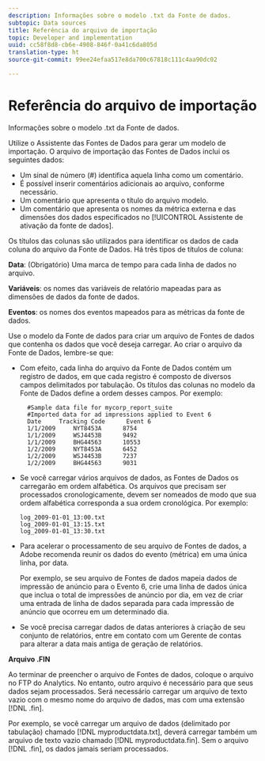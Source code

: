 ```yaml
---
description: Informações sobre o modelo .txt da Fonte de dados.
subtopic: Data sources
title: Referência do arquivo de importação
topic: Developer and implementation
uuid: cc58f8d8-cb6e-4908-846f-0a41c6da805d
translation-type: ht
source-git-commit: 99ee24efaa517e8da700c67818c111c4aa90dc02

---
```



# Referência do arquivo de importação

Informações sobre o modelo .txt da Fonte de dados.

Utilize o Assistente das Fontes de Dados para gerar um modelo de importação. O arquivo de importação das Fontes de Dados inclui os seguintes dados:

* Um sinal de número (#) identifica aquela linha como um comentário.
* É possível inserir comentários adicionais ao arquivo, conforme necessário.
* Um comentário que apresenta o título do arquivo modelo.
* Um comentário que apresenta os nomes da métrica externa e das dimensões dos dados especificados no [!UICONTROL Assistente de ativação da fonte de dados].

Os títulos das colunas são utilizados para identificar os dados de cada coluna do arquivo da Fonte de Dados. Há três tipos de títulos de coluna:

**Data**: (Obrigatório) Uma marca de tempo para cada linha de dados no arquivo.

**Variáveis**: os nomes das variáveis de relatório mapeadas para as dimensões de dados da fonte de dados.

**Eventos**: os nomes dos eventos mapeados para as métricas da fonte de dados.

Use o modelo da Fonte de dados para criar um arquivo de Fontes de dados que contenha os dados que você deseja carregar. Ao criar o arquivo da Fonte de Dados, lembre-se que:

* Com efeito, cada linha do arquivo da Fonte de Dados contém um registro de dados, em que cada registro é composto de diversos campos delimitados por tabulação. Os títulos das colunas no modelo da Fonte de Dados define a ordem desses campos. Por exemplo:

   ```
     #Sample data file for mycorp_report_suite 
     #Imported data for ad impressions applied to Event 6
     Date     Tracking Code      Event 6 
     1/1/2009     NYT8453A      8754
     1/1/2009     WSJ4453B      9492
     1/1/2009     BHG44563      10553
     1/2/2009     NYT8453A      6452
     1/2/2009     WSJ4453B      7237
     1/2/2009     BHG44563      9031
   ```

* Se você carregar vários arquivos de dados, as Fontes de Dados os carregarão em ordem alfabética. Os arquivos que precisam ser processados cronologicamente, devem ser nomeados de modo que sua ordem alfabética corresponda a sua ordem cronológica. Por exemplo:

   ```
   log_2009-01-01_13:00.txt
   log_2009-01-01_13:15.txt
   log_2009-01-01_13:30.txt
   ```

* Para acelerar o processamento de seu arquivo de Fontes de dados, a Adobe recomenda reunir os dados do evento (métrica) em uma única linha, por data.

   Por exemplo, se seu arquivo de Fontes de dados mapeia dados de impressão de anúncio para o Evento 6, crie uma linha de dados única que inclua o total de impressões de anúncio por dia, em vez de criar uma entrada de linha de dados separada para cada impressão de anúncio que ocorreu em um determinado dia.
* Se você precisa carregar dados de datas anteriores à criação de seu conjunto de relatórios, entre em contato com um Gerente de contas para alterar a data mais antiga de geração de relatórios.

**Arquivo .FIN**

Ao terminar de preencher o arquivo de Fontes de dados, coloque o arquivo no FTP do Analytics. No entanto, outro arquivo é necessário para que seus dados sejam processados. Será necessário carregar um arquivo de texto vazio com o mesmo nome do arquivo de dados, mas com uma extensão [!DNL .fin].

Por exemplo, se você carregar um arquivo de dados (delimitado por tabulação) chamado [!DNL myproductdata.txt], deverá carregar também um arquivo de texto vazio chamado [!DNL myproductdata.fin]. Sem o arquivo [!DNL .fin], os dados jamais seriam processados.
